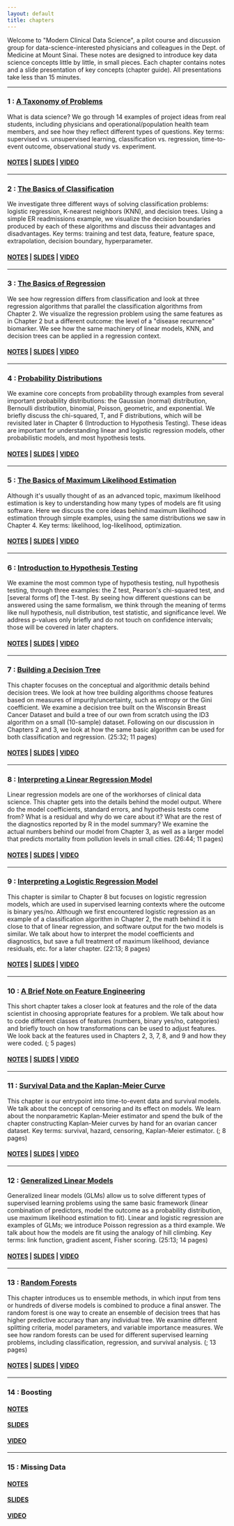 ```yaml
---
layout: default
title: chapters
---
```


Welcome to "Modern Clinical Data Science", a pilot course and discussion group for data-science-interested physicians and colleagues in the Dept. of Medicine at Mount Sinai. These notes are designed to introduce key data science concepts little by little, in small pieces. Each chapter contains notes and a slide presentation of key concepts (chapter guide). All presentations take less than 15 minutes.



--------------------

### 1 : [A Taxonomy of Problems](chapters/ch01.md)

What is data science? We go through 14 examples of project ideas from real students, including physicians and operational/population health team members, and see how they reflect different types of questions. Key terms: supervised vs. unsupervised learning, classification vs. regression, time-to-event outcome, observational study vs. experiment.

#### [NOTES](https://github.com/blpercha/mcds-notes/blob/main/pdf/ch1.pdf) | [SLIDES](https://github.com/blpercha/mcds-notes/blob/main/pdf/ch1-guide.pdf) | [VIDEO](https://vimeo.com/502178788/a23f7fb5a4)

----------
### 2 : [The Basics of Classification](chapters/ch02.md)

We investigate three different ways of solving classification problems: logistic regression, K-nearest neighbors (KNN), and decision trees. Using a simple ER readmissions example, we visualize the decision boundaries produced by each of these algorithms and discuss their advantages and disadvantages. Key terms: training and test data, feature, feature space, extrapolation, decision boundary, hyperparameter.

#### [NOTES](https://github.com/blpercha/mcds-notes/blob/main/pdf/ch2.pdf) | [SLIDES](https://github.com/blpercha/mcds-notes/blob/main/pdf/ch2-guide.pdf) | [VIDEO](https://vimeo.com/502177988/c2d71bd31f)   

----------------

### 3 : [The Basics of Regression](chapters/ch03.md)

We see how regression differs from classification and look at three regression algorithms that parallel the classification algorithms from Chapter 2. We visualize the regression problem using the same features as in Chapter 2 but a different outcome: the level of a "disease recurrence" biomarker. We see how the same machinery of linear models, KNN, and decision trees can be applied in a regression context.

#### [NOTES](https://github.com/blpercha/mcds-notes/blob/main/pdf/ch3.pdf) | [SLIDES](https://github.com/blpercha/mcds-notes/blob/main/pdf/ch3-guide.pdf) | [VIDEO](https://vimeo.com/502196350/b82f79fa5d)

----------------

### 4 : [Probability Distributions](chapters/ch04.md)

We examine core concepts from probability through examples from several important probability distributions: the Gaussian (normal) distribution, Bernoulli distribution, binomial, Poisson, geometric, and exponential. We briefly discuss the chi-squared, T, and F distributions, which will be revisited later in Chapter 6 (Introduction to Hypothesis Testing). These ideas are important for understanding linear and logistic regression models, other probabilistic models, and most hypothesis tests.

#### [NOTES](https://github.com/blpercha/mcds-notes/blob/main/pdf/ch4.pdf) | [SLIDES](https://github.com/blpercha/mcds-notes/blob/main/pdf/ch4-guide.pdf) | [VIDEO](https://vimeo.com/502212195/4d7f328c2b)

----------------

### 5 : [The Basics of Maximum Likelihood Estimation](chapters/ch05.md)

Although it's usually thought of as an advanced topic, maximum likelihood estimation is key to understanding how many types of models are fit using software. Here we discuss the core ideas behind maximum likelihood estimation through simple examples, using the same distributions we saw in Chapter 4. Key terms: likelihood, log-likelihood, optimization.

#### [NOTES](https://github.com/blpercha/mcds-notes/blob/main/pdf/ch5.pdf) | [SLIDES](https://github.com/blpercha/mcds-notes/blob/main/pdf/ch5-guide.pdf) | [VIDEO](https://vimeo.com/502246270/ebf506ece7)

----------------

### 6 : [Introduction to Hypothesis Testing](chapters/ch06.md)

We examine the most common type of hypothesis testing, null hypothesis testing, through three examples: the Z test, Pearson's chi-squared test, and [several forms of] the T-test. By seeing how different questions can be answered using the same formalism, we think through the meaning of terms like null hypothesis, null distribution, test statistic, and significance level. We address p-values only briefly and do not touch on confidence intervals; those will be covered in later chapters.

#### [NOTES](https://github.com/blpercha/mcds-notes/blob/main/pdf/ch6.pdf) | [SLIDES](https://github.com/blpercha/mcds-notes/blob/main/pdf/ch6-guide.pdf) | [VIDEO](https://vimeo.com/502270109/31c068caab)

----------

### 7 : [Building a Decision Tree](chapters/ch07.md)

This chapter focuses on the conceptual and algorithmic details behind decision trees. We look at how tree building algorithms choose features based on measures of impurity/uncertainty, such as entropy or the Gini coefficient. We examine a decision tree built on the Wisconsin Breast Cancer Dataset and build a tree of our own from scratch using the ID3 algorithm on a small (10-sample) dataset. Following on our discussion in Chapters 2 and 3, we look at how the same basic algorithm can be used for both classification and regression. (25:32; 11 pages)

#### [NOTES](https://github.com/blpercha/mcds-notes/blob/main/pdf/ch7.pdf) | [SLIDES](https://github.com/blpercha/mcds-notes/blob/main/pdf/ch7-guide.pdf) | [VIDEO](https://vimeo.com/502291436/952ae9a371)

----------------

### 8 : [Interpreting a Linear Regression Model](chapters/ch08.md)

Linear regression models are one of the workhorses of clinical data science. This chapter gets into the details behind the model output. Where do the model coefficients, standard errors, and hypothesis tests come from? What is a residual and why do we care about it? What are the rest of the diagnostics reported by R in the model summary? We examine the actual numbers behind our model from Chapter 3, as well as a larger model that predicts mortality from pollution levels in small cities. (26:44; 11 pages)

#### [NOTES](https://github.com/blpercha/mcds-notes/blob/main/pdf/ch8.pdf) | [SLIDES](https://github.com/blpercha/mcds-notes/blob/main/pdf/ch8-guide.pdf) | [VIDEO](https://vimeo.com/502316223/6159a6417b)

----------------

### 9 : [Interpreting a Logistic Regression Model](chapters/ch09.md)

This chapter is similar to Chapter 8 but focuses on logistic regression models, which are used in supervised learning contexts where the outcome is binary yes/no. Although we first encountered logistic regression as an example of a classification algorithm in Chapter 2, the math behind it is close to that of linear regression, and software output for the two models is similar. We talk about how to interpret the model coefficients and diagnostics, but save a full treatment of maximum likelihood, deviance residuals, etc. for a later chapter. (22:13; 8 pages)

#### [NOTES](https://github.com/blpercha/mcds-notes/blob/main/pdf/ch9.pdf) | [SLIDES](https://github.com/blpercha/mcds-notes/blob/main/pdf/ch9-guide.pdf) | [VIDEO](https://vimeo.com/502330703/55901a0803)

----------------

### 10 : [A Brief Note on Feature Engineering](chapters/ch10.md)

This short chapter takes a closer look at features and the role of the data scientist in choosing appropriate features for a problem. We talk about how to code different classes of features (numbers, binary yes/no, categories) and briefly touch on how transformations can be used to adjust features. We look back at the features used in Chapters 2, 3, 7, 8, and 9 and how they were coded. (; 5 pages)

#### [NOTES](https://github.com/blpercha/mcds-notes/blob/main/pdf/ch10.pdf) | [SLIDES](https://github.com/blpercha/mcds-notes/blob/main/pdf/ch10-guide.pdf) | [VIDEO]()

----------------

### 11 : [Survival Data and the Kaplan-Meier Curve](chapters/ch11.md)

This chapter is our entrypoint into time-to-event data and survival models. We talk about the concept of censoring and its effect on models. We learn about the nonparametric Kaplan-Meier estimator and spend the bulk of the chapter constructing Kaplan-Meier curves by hand for an ovarian cancer dataset. Key terms: survival, hazard, censoring, Kaplan-Meier estimator. (; 8 pages)

#### [NOTES](https://github.com/blpercha/mcds-notes/blob/main/pdf/ch11.pdf) | [SLIDES](https://github.com/blpercha/mcds-notes/blob/main/pdf/ch11-guide.pdf) | [VIDEO]() 

----------------

### 12 : [Generalized Linear Models](chapters/ch12.md)

Generalized linear models (GLMs) allow us to solve different types of supervised learning problems using the same basic framework (linear combination of predictors, model the outcome as a probability distribution, use maximum likelihood estimation to fit). Linear and logistic regression are examples of GLMs; we introduce Poisson regression as a third example. We talk about how the models are fit using the analogy of hill climbing. Key terms: link function, gradient ascent, Fisher scoring. (25:13; 14 pages)

#### [NOTES](https://github.com/blpercha/mcds-notes/blob/main/pdf/ch12.pdf) | [SLIDES](https://github.com/blpercha/mcds-notes/blob/main/pdf/ch12-guide.pdf) | [VIDEO](https://vimeo.com/505717483/e48bc2b5d6)

----------------

### 13 : [Random Forests](chapters/ch13.md)

This chapter introduces us to ensemble methods, in which input from tens or hundreds of diverse models is combined to produce a final answer. The random forest is one way to create an ensemble of decision trees that has higher predictive accuracy than any individual tree. We examine different splitting criteria, model parameters, and variable importance measures. We see how random forests can be used for different supervised learning problems, including classification, regression, and survival analysis. (; 13 pages)

#### [NOTES](https://github.com/blpercha/mcds-notes/blob/main/pdf/ch13.pdf) | [SLIDES]() | [VIDEO](https://vimeo.com/511768261/79b849a212)  

----------------

### 14 : Boosting

#### [NOTES]()               
#### [SLIDES]()
#### [VIDEO]() 

----------------

### 15 : Missing Data


#### [NOTES]()               
#### [SLIDES]()
#### [VIDEO]()

